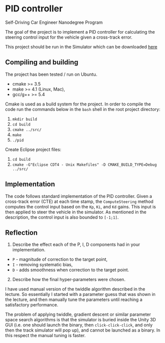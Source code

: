 # PID controller

Self-Driving Car Engineer Nanodegree Program

The goal of the project is to implement a PID controller 
for calculating the steering control input for the vehicle given a cross-track error.

This project should be run in the Simulator which can be downloaded [here](https://github.com/udacity/self-driving-car-sim/releases)

## Compiling and building

The project has been tested / run on Ubuntu.

* cmake >= 3.5
* make >= 4.1 (Linux, Mac),
* gcc/g++ >= 5.4

Cmake is used as a build system for the project. 
In order to compile the code run the commands below in the `bash` shell in the root project directory:
1. `mkdir build`
2. `cd build`
3. `cmake ../src/`
4. `make`
5. `./pid`

Create Eclipse project files:
1. `cd build`
2. `cmake -G"Eclipse CDT4 - Unix Makefiles" -D CMAKE_BUILD_TYPE=Debug ../src/`

## Implementation

The code follows standard implementation of the PID controller. 
Given a cross-track error (CTE) at each time stamp, 
the `ComputeSteering` method computes the control 
input based on the `Kp`, `Ki`, and `Kd` gains.
This input is then applied to steer the vehicle in the simulator.
As mentioned in the description, the control input is also bounded to `[-1;1]`.

## Reflection

1. Describe the effect each of the P, I, D components had in your implementation.

* `P` - magnitude of correction to the target point,
* `I` - removing systematic bias,
* `D` - adds smoothness when correction to the target point.

2. Describe how the final hyper-parameters were chosen.

I have used manual version of the twiddle algorithm described in the lecture.
So essentially I started with a parameter guess that was shown in the lecture, 
and then manually tune the parameters until reaching a satisfactory performance.

The problem of applying twiddle, gradient descent or similar parameter space search algorithms
is that the simulator is buried inside the Unity 3D GUI (i.e. one should launch the binary, then `click-click-click`, 
and only then the track simulator will pop up), and cannot be launched as a binary. 
In this respect the manual tuning is faster.

